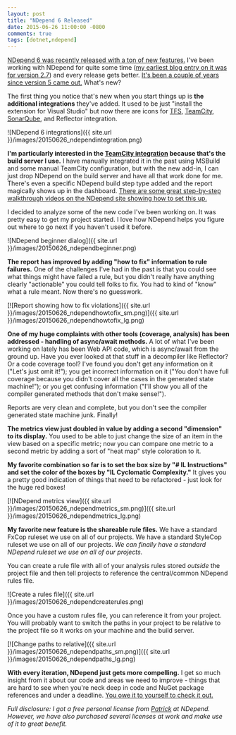 ```yaml
---
layout: post
title: "NDepend 6 Released"
date: 2015-06-26 11:00:00 -0800
comments: true
tags: [dotnet,ndepend]
---
```

[NDepend 6 was recently released with a ton of new features.](http://www.ndepend.com/ndepend-v6) I've been working with NDepend for quite some time ([my earliest blog entry on it was for version 2.7](/archive/2008/03/28/ndepend-analyze-your-code.aspx)) and every release gets better. [It's been a couple of years since version 5 came out.](/archive/2013/10/28/ndepend-5-new-ui-new-features.aspx/) What's new?

The first thing you notice that's new when you start things up is **the additional integrations** they've added. It used to be just "install the extension for Visual Studio" but now there are icons for [TFS](http://www.ndepend.com/Docs/tfs-integration-ndepend), [TeamCity](http://www.ndepend.com/Docs/teamcity-integration-ndepend), [SonarQube](http://www.ndepend.com/Docs/sonarqube-integration-ndepend), and Reflector integration.

![NDepend 6 integrations]({{ site.url }}/images/20150626_ndependintegration.png)

**I'm particularly interested in the [TeamCity integration](http://www.ndepend.com/docs/teamcity-integration-ndepend/) because that's the build server I use.** I have manually integrated it in the past using MSBuild and some manual TeamCity configuration, but with the new add-in, I can just drop NDepend on the build server and have all that work done for me. There's even a specific NDepend build step type added and the report magically shows up in the dashboard. [There are some great step-by-step walkthrough videos on the NDepend site showing how to set this up.](http://www.ndepend.com/docs/teamcity-integration-ndepend/)

I decided to analyze some of the new code I've been working on. It was pretty easy to get my project started. I love how NDepend helps you figure out where to go next if you haven't used it before.

![NDepend beginner dialog]({{ site.url }}/images/20150626_ndependbeginner.png)

**The report has improved by adding "how to fix" information to rule failures.** One of the challenges I've had in the past is that you could see what things might have failed a rule, but you didn't really have anything clearly "actionable" you could tell folks to fix. You had to kind of "know" what a rule meant. Now there's no guesswork.

[![Report showing how to fix violations]({{ site.url }}/images/20150626_ndependhowtofix_sm.png)]({{ site.url }}/images/20150626_ndependhowtofix_lg.png)

**One of my huge complaints with other tools (coverage, analysis) has been addressed - handling of async/await methods.** A lot of what I've been working on lately has been Web API code, which is async/await from the ground up. Have you ever looked at that stuff in a decompiler like Reflector? Or a code coverage tool? I've found you don't get any information on it ("Let's just omit it!"); you get incorrect information on it ("You don't have full coverage because you didn't cover all the cases in the generated state machine!"); or you get confusing information ("I'll show you all of the compiler generated methods that don't make sense!").

Reports are very clean and complete, but you don't see the compiler generated state machine junk. Finally!

**The metrics view just doubled in value by adding a second "dimension" to its display.** You used to be able to just change the size of an item in the view based on a specific metric; now you can compare one metric to a second metric by adding a sort of "heat map" style coloration to it.

**My favorite combination so far is to set the box size by "# IL Instructions" and set the color of the boxes by "IL Cyclomatic Complexity."** It gives you a pretty good indication of things that need to be refactored  - just look for the huge red boxes!

[![NDepend metrics view]({{ site.url }}/images/20150626_ndependmetrics_sm.png)]({{ site.url }}/images/20150626_ndependmetrics_lg.png)

**My favorite new feature is the shareable rule files.** We have a standard FxCop ruleset we use on all of our projects. We have a standard StyleCop ruleset we use on all of our projects. _We can finally have a standard NDepend ruleset we use on all of our projects._

You can create a rule file with all of your analysis rules stored _outside_ the project file and then tell projects to reference the central/common NDepend rules file.

![Create a rules file]({{ site.url }}/images/20150626_ndependcreaterules.png)

Once you have a custom rules file, you can reference it from your project. You will probably want to switch the paths in your project to be relative to the project file so it works on your machine and the build server.

[![Change paths to relative]({{ site.url }}/images/20150626_ndependpaths_sm.png)]({{ site.url }}/images/20150626_ndependpaths_lg.png)

**With every iteration, NDepend just gets more compelling.** I get so much insight from it about our code and areas we need to improve - things that are hard to see when you're neck deep in code and NuGet package references and under a deadline. [You owe it to yourself to check it out.](http://www.ndepend.com/ndepend-v6)

*Full disclosure: I got a free personal license
from [Patrick](http://codebetter.com/patricksmacchia/) at NDepend.
However, we have also purchased several licenses at work and make use of
it to great benefit.*
